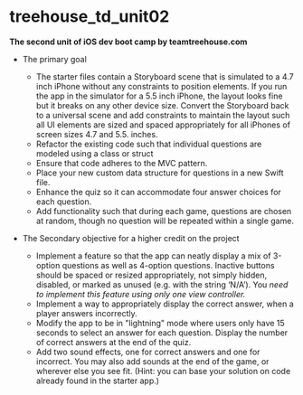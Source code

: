 # treehouse_td_unit02
**The second unit of iOS dev boot camp by teamtreehouse.com**
* The primary goal

  * The starter files contain a Storyboard scene that is simulated to a 4.7 inch iPhone without any constraints to position elements. If you run the app in the simulator for a 5.5 inch iPhone, the layout looks fine but it breaks on any other device size. Convert the Storyboard back to a universal scene and add constraints to maintain the layout such all UI elements are sized and spaced appropriately for all iPhones of screen sizes 4.7 and 5.5. inches.
  * Refactor the existing code such that individual questions are modeled using a class or struct
  * Ensure that code adheres to the MVC pattern.
  * Place your new custom data structure for questions in a new Swift file.
  * Enhance the quiz so it can accommodate four answer choices for each question.
  * Add functionality such that during each game, questions are chosen at random, though no question will be repeated within a single game.

* The Secondary objective for a higher credit on the project

  * Implement a feature so that the app can neatly display a mix of 3-option questions as well as 4-option questions. Inactive buttons should be spaced or resized appropriately, not simply hidden, disabled, or marked as unused (e.g. with the string ‘N/A’). You *need to implement this feature using only one view controller.*
  * Implement a way to appropriately display the correct answer, when a player answers incorrectly.
  * Modify the app to be in "lightning" mode where users only have 15 seconds to select an answer for each question. Display the number of correct answers at the end of the quiz.
  * Add two sound effects, one for correct answers and one for incorrect. You may also add sounds at the end of the game, or wherever else you see fit. (Hint: you can base your solution on code already found in the starter app.)

